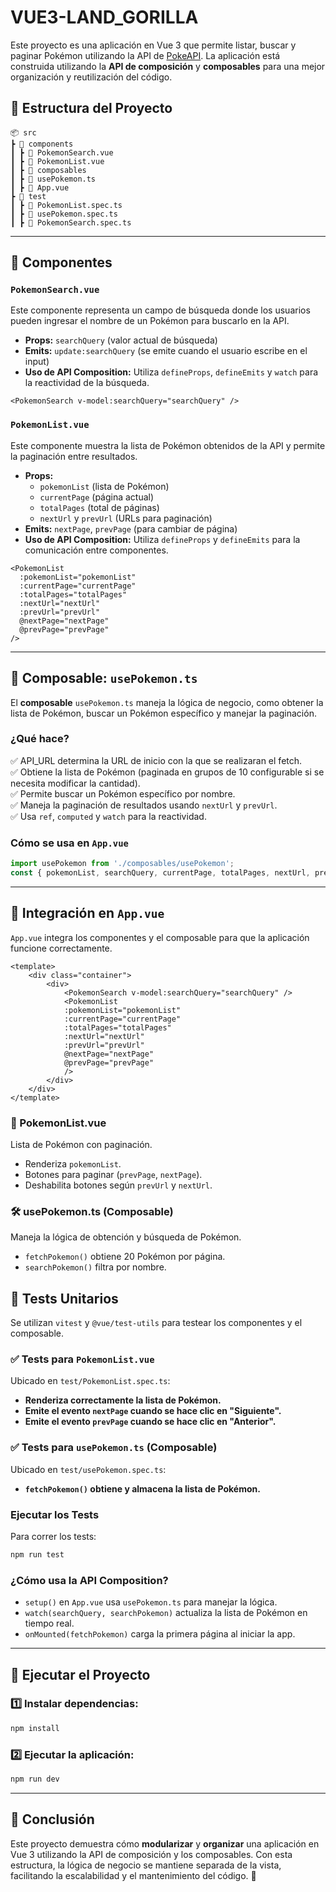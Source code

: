 # VUE3-LAND_GORILLA

Este proyecto es una aplicación en Vue 3 que permite listar, buscar y paginar Pokémon utilizando la API de [PokeAPI](https://pokeapi.co/). La aplicación está construida utilizando la **API de composición** y **composables** para una mejor organización y reutilización del código.

## 📁 Estructura del Proyecto

```
📦 src
┣ 📂 components
┃ ┣ 📜 PokemonSearch.vue
┃ ┣ 📜 PokemonList.vue
┃ ┣ 📂 composables
┃ ┣ 📜 usePokemon.ts
┃ ┣ 📜 App.vue
┣ 📂 test
┃ ┣ 📜 PokemonList.spec.ts
┃ ┣ 📜 usePokemon.spec.ts
┃ ┣ 📜 PokemonSearch.spec.ts
```

---

## 📌 **Componentes**

### `PokemonSearch.vue`
Este componente representa un campo de búsqueda donde los usuarios pueden ingresar el nombre de un Pokémon para buscarlo en la API.

- **Props:** `searchQuery` (valor actual de búsqueda)
- **Emits:** `update:searchQuery` (se emite cuando el usuario escribe en el input)
- **Uso de API Composition:** Utiliza `defineProps`, `defineEmits` y `watch` para la reactividad de la búsqueda.

```vue
<PokemonSearch v-model:searchQuery="searchQuery" />
```

### `PokemonList.vue`
Este componente muestra la lista de Pokémon obtenidos de la API y permite la paginación entre resultados.

- **Props:**
  - `pokemonList` (lista de Pokémon)
  - `currentPage` (página actual)
  - `totalPages` (total de páginas)
  - `nextUrl` y `prevUrl` (URLs para paginación)
- **Emits:** `nextPage`, `prevPage` (para cambiar de página)
- **Uso de API Composition:** Utiliza `defineProps` y `defineEmits` para la comunicación entre componentes.

```vue
<PokemonList
  :pokemonList="pokemonList"
  :currentPage="currentPage"
  :totalPages="totalPages"
  :nextUrl="nextUrl"
  :prevUrl="prevUrl"
  @nextPage="nextPage"
  @prevPage="prevPage"
/>
```

---

## 📌 **Composable: `usePokemon.ts`**

El **composable** `usePokemon.ts` maneja la lógica de negocio, como obtener la lista de Pokémon, buscar un Pokémon específico y manejar la paginación.

### **¿Qué hace?**
✅ API_URL determina la URL de inicio con la que se realizaran el fetch.  
✅ Obtiene la lista de Pokémon (paginada en grupos de 10 configurable si se necesita modificar la cantidad).  
✅ Permite buscar un Pokémon específico por nombre.  
✅ Maneja la paginación de resultados usando `nextUrl` y `prevUrl`.  
✅ Usa `ref`, `computed` y `watch` para la reactividad.  

### **Cómo se usa en `App.vue`**

```ts
import usePokemon from './composables/usePokemon';
const { pokemonList, searchQuery, currentPage, totalPages, nextUrl, prevUrl, fetchPokemon, searchPokemon, nextPage, prevPage } = usePokemon();
```

---

## 📌 **Integración en `App.vue`**

`App.vue` integra los componentes y el composable para que la aplicación funcione correctamente.

```vue
<template>
    <div class="container">
        <div>
            <PokemonSearch v-model:searchQuery="searchQuery" />
            <PokemonList
            :pokemonList="pokemonList"
            :currentPage="currentPage"
            :totalPages="totalPages"
            :nextUrl="nextUrl"
            :prevUrl="prevUrl"
            @nextPage="nextPage"
            @prevPage="prevPage"
            />
        </div>
    </div>
</template>
```

### **📜 PokemonList.vue**
Lista de Pokémon con paginación.
- Renderiza `pokemonList`.
- Botones para paginar (`prevPage`, `nextPage`).
- Deshabilita botones según `prevUrl` y `nextUrl`.

### **🛠 usePokemon.ts (Composable)**
Maneja la lógica de obtención y búsqueda de Pokémon.
- `fetchPokemon()` obtiene 20 Pokémon por página.
- `searchPokemon()` filtra por nombre.

## 🧪 Tests Unitarios
Se utilizan `vitest` y `@vue/test-utils` para testear los componentes y el composable.

### **✅ Tests para `PokemonList.vue`**
Ubicado en `test/PokemonList.spec.ts`:
- **Renderiza correctamente la lista de Pokémon.**
- **Emite el evento `nextPage` cuando se hace clic en "Siguiente".**
- **Emite el evento `prevPage` cuando se hace clic en "Anterior".**

### **✅ Tests para `usePokemon.ts` (Composable)**
Ubicado en `test/usePokemon.spec.ts`:
- **`fetchPokemon()` obtiene y almacena la lista de Pokémon.**

### **Ejecutar los Tests**
Para correr los tests:
```sh
npm run test
```

### **¿Cómo usa la API Composition?**
- `setup()` en `App.vue` usa `usePokemon.ts` para manejar la lógica.
- `watch(searchQuery, searchPokemon)` actualiza la lista de Pokémon en tiempo real.
- `onMounted(fetchPokemon)` carga la primera página al iniciar la app.

---

## 🚀 **Ejecutar el Proyecto**

### 1️⃣ Instalar dependencias:
```sh
npm install
```

### 2️⃣ Ejecutar la aplicación:
```sh
npm run dev
```

---

## 📌 **Conclusión**
Este proyecto demuestra cómo **modularizar** y **organizar** una aplicación en Vue 3 utilizando la API de composición y los composables. Con esta estructura, la lógica de negocio se mantiene separada de la vista, facilitando la escalabilidad y el mantenimiento del código. 🚀







